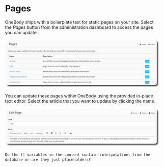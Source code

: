# Pages

OneBody ships with a boilerplate text for static pages on your site. Select the *Pages* button from the administration dashboard to access the pages you can update.

![pages-1](../img/admin/pages-1.png)

You can update these pages within OneBody using the provided in-place text editor. Select the article that you want to update by clicking the name.

![pages-1](../img/admin/pages-2.png)

    Do the [] variables in the content contain interpolations from the database or are they just placeholders?


